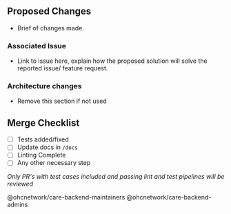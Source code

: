 ## Proposed Changes

- Brief of changes made.

### Associated Issue

- Link to issue here, explain how the proposed solution will solve the reported issue/ feature request.

### Architecture changes

- Remove this section if not used

## Merge Checklist

- [ ] Tests added/fixed
- [ ] Update docs in `/docs`
- [ ] Linting Complete
- [ ] Any other necessary step

_*Only PR's with test cases included and passing lint and test pipelines will be reviewed*_

@ohcnetwork/care-backend-maintainers @ohcnetwork/care-backend-admins
